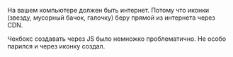 На вашем компьютере должен быть интернет. Потому что иконки (звезду, мусорный бачок, галочку) беру прямой из интернета через CDN.

Чекбокс создавать через JS было немножко проблематично. Не особо парился и через иконку создал.